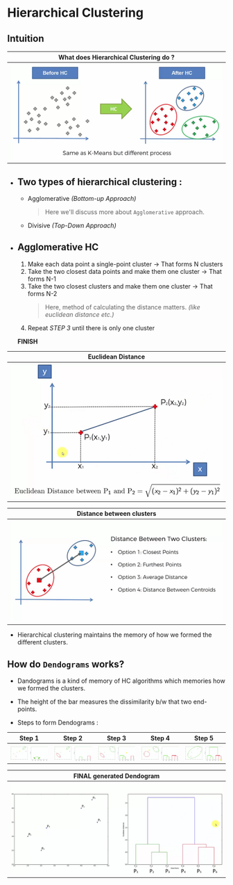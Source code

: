 # Hierarchical Clustering

## **Intuition**

|What does Hierarchical Clustering do ?|
|---|
|![image](./assets/1.png)|

- ## Two types of hierarchical clustering : 
	- Agglomerative		*(Bottom-up Approach)*
		> Here we'll discuss more about `Agglomerative` approach.
	- Divisive		*(Top-Down Approach)*
	
- ## Agglomerative HC
	1. Make each data point a single-point cluster -> That forms N clusters
	2. Take the two closest data points and make them one cluster -> That forms N-1
	3. Take the two closest clusters and make them one cluster -> That forms N-2
		> Here, method of calculating the distance matters. *(like euclidean distance etc.)*
	4. Repeat *STEP 3* until there is only one cluster
	
	**FINISH**
	
|Euclidean Distance|
|---|
|![formula of euclidean distance](./assets/2.png)|

|Distance between clusters|
|---|
|![Different method for calculating distances b/w two clusters](./assets/3.png "Different method for calculating distances b/w two clusters")|

- Hierarchical clustering maintains the memory of how we formed the different clusters.

## **How do `Dendograms` works?**

- Dandograms is a kind of memory of HC algorithms which memories how we formed the clusters.
- The height of the bar measures the dissimilarity b/w that two end-points.

- Steps to form Dendograms : 

|Step 1|Step 2|Step 3|Step 4|Step 5|
|---|---|---|---|---|
|![](./assets/4.png "Making first cluster")|![](./assets/5.png "")|![](./assets/6.png "")|![](./assets/7.png "")|![](./assets/8.png "Making last cluster")|

|FINAL generated **Dendogram**|
|---|
|![](./assets/9.png "Final Dendogram")|